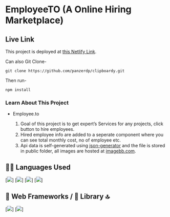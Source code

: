 # EmployeeTO (A Online Hiring Marketplace)

## Live Link

This project is deployed at [this Netlify Link](https://github.com/facebook/create-react-app).

Can also Git Clone-

```
git clone https://github.com/panzerdp/clipboardy.git
```

Then run-

```
npm install
```

### Learn About This Project

- Employee.to

  1. Goal of this project is to get expert’s Services for any projects, click button to hire employees.
  2. Hired employee info are added to a seperate component where you can see total monthly cost, no of employee etc.
  3. Api data is self-generated using [json-generator](https://www.json-generator.com/) and the file is stored in public folder, all images are hosted at [imagebb.com](https://ibb.co/album/fMJ1XP).

## 👩‍💻 Languages Used

[<img src="https://img.shields.io/badge/HTML5-E34F26?style=for-the-badge&logo=html5&logoColor=white"/>]
[<img src="https://img.shields.io/badge/Bootstrap-563D7C?style=for-the-badge&logo=bootstrap&logoColor=white" />]
[<img src="https://img.shields.io/badge/CSS3-1572B6?style=for-the-badge&logo=css3&logoColor=white"/>]
[<img src="https://img.shields.io/badge/JavaScript-323330?style=for-the-badge&logo=javascript&logoColor=F7DF1"/>]

## 📱 Web Frameworks / 📱 Library 🔝

[<img src="https://img.shields.io/badge/React-20232A?style=for-the-badge&logo=react&logoColor=61DAFB" />]
[<img src="https://img.shields.io/badge/npm-CB3837?style=for-the-badge&logo=npm&logoColor=white"/>]
